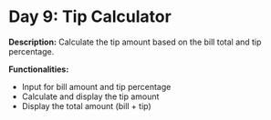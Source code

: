 # Day 9: Tip Calculator

**Description:** Calculate the tip amount based on the bill total and tip percentage.

**Functionalities:**

- Input for bill amount and tip percentage
- Calculate and display the tip amount
- Display the total amount (bill + tip)
